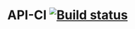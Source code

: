 # API-CI [![Build status](https://ci.appveyor.com/api/projects/status/otgm4wfkf2g9qp8v?svg=true)](https://ci.appveyor.com/project/Ihtiyar91/api-ci-homework)
